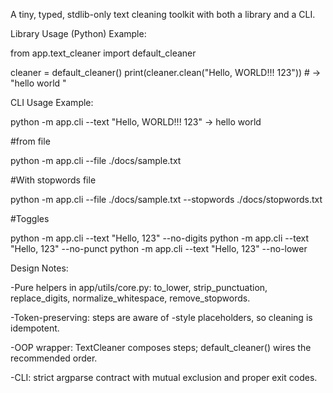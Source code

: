 A tiny, typed, stdlib-only text cleaning toolkit with both a library and a CLI.


Library Usage (Python) Example:

from app.text_cleaner import default_cleaner

cleaner = default_cleaner()
print(cleaner.clean("Hello,   WORLD!!! 123"))   # -> "hello world <NUM>"

CLI Usage Example:

python -m app.cli --text "Hello,   WORLD!!! 123"
-> hello world <NUM>

#from file

python -m app.cli --file ./docs/sample.txt

#With stopwords file

python -m app.cli --file ./docs/sample.txt --stopwords ./docs/stopwords.txt

#Toggles

python -m app.cli --text "Hello, 123" --no-digits
python -m app.cli --text "Hello, 123" --no-punct
python -m app.cli --text "Hello, 123" --no-lower

Design Notes:

-Pure helpers in app/utils/core.py: to_lower, strip_punctuation, replace_digits, normalize_whitespace, remove_stopwords.

-Token-preserving: steps are aware of <NUM>-style placeholders, so cleaning is idempotent.

-OOP wrapper: TextCleaner composes steps; default_cleaner() wires the recommended order.

-CLI: strict argparse contract with mutual exclusion and proper exit codes.